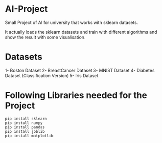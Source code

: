 # AI-Project
Small Project of AI for university that works with sklearn datasets.

It actually loads the sklearn datasets and train with different algorithms and show the result with some visualisation.


# Datasets

1- Boston Dataset
2- BreastCancer Dataset
3- MNIST Dataset
4- Diabetes Dataset (Classification Version)
5- Iris Dataset



# Following Libraries needed for the Project

```
pip install sklearn
pip install numpy
pip install pandas
pip install joblib
pip install matplotlib
```

